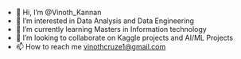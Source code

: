 - 👋 Hi, I’m @Vinoth_Kannan
- 👀 I’m interested in Data Analysis and Data Engineering
- 🌱 I’m currently learning Masters in Information technology
- 💞️ I’m looking to collaborate on Kaggle projects and AI/ML Projects
- 📫 How to reach me vinothcruze1@gmail.com

<!---
VinothCruze/VinothCruze is a ✨ special ✨ repository because its `README.md` (this file) appears on your GitHub profile.
You can click the Preview link to take a look at your changes.
--->
